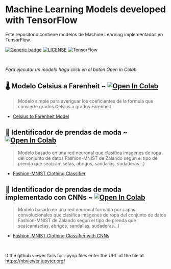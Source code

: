 # Machine Learning Models developed with TensorFlow

Este repositorio contiene modelos de Machine Learning implementados en TensorFlow.

[![Generic badge](https://img.shields.io/badge/Machine_Learning-AUTO-<COLOR>.svg)](https://github.com/Muhammad4hmed/Ghalat-Machine-Learning) [![LICENSE](https://img.shields.io/badge/license-MIT-green)](https://mit-license.org/) <img alt="TensorFlow" src="https://camo.githubusercontent.com/bd7d4ff84187e452ee0575a2a2ebe4081d69529c9bcd14225a5eb3953d8af8d9/68747470733a2f2f696d672e736869656c64732e696f2f62616467652f2d54656e736f72466c6f772d4646364630303f7374796c653d666c6174266c6f676f3d54656e736f72466c6f77266c6f676f436f6c6f723d7768697465" />

<br>

*Para ejecutar un modelo haga click en el boton Open in Colab*

## 🌡 Modelo Celsius a Farenheit ~ [![Open In Colab](https://colab.research.google.com/assets/colab-badge.svg)](https://colab.research.google.com/gist/Jackesgamero/a3c8def8d3d714d6c3bca0eddf1642ef/modelo-celsius-a-farenheit.ipynb)

> Modelo simple para averiguar los coeficientes de la formula que convierte grados Celsius a grados Farenheit

- [Celsius to Farenheit Model](https://gist.github.com/Jackesgamero/a3c8def8d3d714d6c3bca0eddf1642ef) 


## 🧥 Identificador de prendas de moda ~ [![Open In Colab](https://colab.research.google.com/assets/colab-badge.svg)](https://colab.research.google.com/drive/1KWcudDQeKhnh4CicVI4-97VYoNwCFltv)

> Modelo basado en una red neuronal que clasifica imagenes de ropa del conjunto de datos Fashion-MNIST de Zalando según el tipo de prenda que sea(camisetas, abrigos, sandalias, sudaderas...) 

- [Fashion-MNIST Clothing Classifier](https://github.com/Jackesgamero/TensorFlow-for-Deep-Learning/blob/master/Fashion-MNIST%20Clothing%20Classifier/Clothes_Image_Identifier.ipynb) &emsp; &emsp; &emsp; &emsp; &emsp; &emsp; 


## 🥼 Identificador de prendas de moda implementado con CNNs ~ [![Open In Colab](https://colab.research.google.com/assets/colab-badge.svg)](https://colab.research.google.com/drive/1ZisYYbjKCA70zcaVWzqfOTh9o5UH7pE8)

> Modelo basado en una red neuronal formada por capas convolucionales que clasifica imagenes de ropa del conjunto de datos Fashion-MNIST de Zalando según el tipo de prenda que sea(camisetas, abrigos, sandalias, sudaderas...)

- [Fashion-MNIST Clothing Classifier with CNNs](https://github.com/Jackesgamero/TensorFlow-for-Deep-Learning/blob/master/Fashion-MNIST%20Clothing%20Classifier/Fashion_MNIST_Clothing_Classifier_with_CNNs.ipynb)

<br>

If the github viewer fails for .ipynp files enter the URL of the file at https://nbviewer.jupyter.org/
